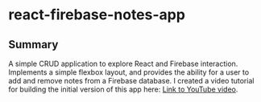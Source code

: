 # react-firebase-notes-app
## Summary
A simple CRUD application to explore React and Firebase interaction. Implements a simple flexbox layout, and provides the ability for a user to add and remove notes from a Firebase database. I created a video tutorial for building the initial version of this app here: [Link to YouTube video](https://youtu.be/-RtJroTMDf4).

